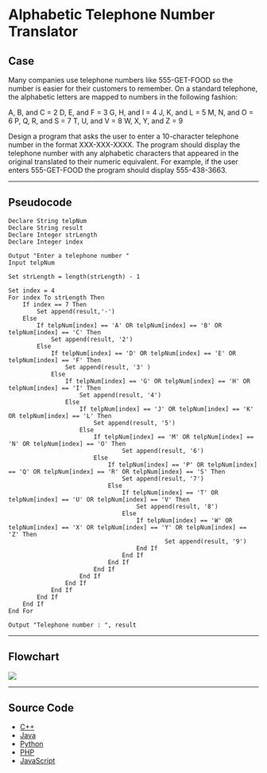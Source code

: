 # Alphabetic Telephone Number Translator

## Case

Many companies use telephone numbers like 555-GET-FOOD so the number is easier for their customers to remember.
On a standard telephone, the alphabetic letters are mapped to numbers in the following fashion:

A, B, and C = 2
D, E, and F = 3
G, H, and I = 4
J, K, and L = 5
M, N, and O = 6
P, Q, R, and S = 7
T, U, and V = 8
W, X, Y, and Z = 9

Design a program that asks the user to enter a 10-character telephone number in the format XXX-XXX-XXXX.
The program should display the telephone number with any alphabetic characters that appeared in the original translated to their numeric equivalent.
For example, if the user enters 555-GET-FOOD the program should display 555-438-3663.

<hr>

## Pseudocode

```
Declare String telpNum
Declare String result
Declare Integer strLength
Declare Integer index

Output "Enter a telephone number "
Input telpNum

Set strLength = length(strLength) - 1

Set index = 4
For index To strLength Then
    If index == 7 Then
        Set append(result,'-')
    Else
        If telpNum[index] == 'A' OR telpNum[index] == 'B' OR telpNum[index] == 'C' Then
            Set append(result, '2')
        Else
            If telpNum[index] == 'D' OR telpNum[index] == 'E' OR telpNum[index] == 'F' Then
                Set append(result, '3' )
            Else
                If telpNum[index] == 'G' OR telpNum[index] == 'H' OR telpNum[index] == 'I' Then
                    Set append(result, '4')
                Else
                    If telpNum[index] == 'J' OR telpNum[index] == 'K' OR telpNum[index] == 'L' Then
                        Set append(result, '5')
                    Else
                        If telpNum[index] == 'M' OR telpNum[index] == 'N' OR telpNum[index] == 'O' Then
                                Set append(result, '6')
                        Else
                            If telpNum[index] == 'P' OR telpNum[index] == 'Q' OR telpNum[index] == 'R' OR telpNum[index] == 'S' Then
                                Set append(result, '7')
                            Else
                                If telpNum[index] == 'T' OR telpNum[index] == 'U' OR telpNum[index] == 'V' Then
                                    Set append(result, '8')
                                Else
                                    If telpNum[index] == 'W' OR telpNum[index] == 'X' OR telpNum[index] == 'Y' OR telpNum[index] == 'Z' Then
                                            Set append(result, '9')
                                    End If
                                End If
                            End If
                        End If
                    End If
                End If
            End If
        End If
    End If
End For

Output "Telephone number : ", result
```

<hr>

## Flowchart

<img src="Flowchart.png"  >

<hr>

## Source Code

- [C++](alfabethicTelephoneNumberTranslator.cpp)
- [Java](.java)
- [Python](.py)
- [PHP](.php)
- [JavaScript](.js)
